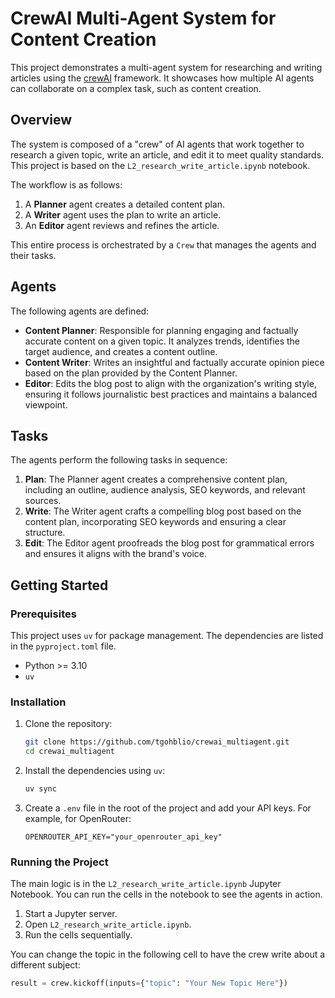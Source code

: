 # CrewAI Multi-Agent System for Content Creation

This project demonstrates a multi-agent system for researching and writing articles using the [crewAI](https://github.com/crewAIInc/crewAI) framework. It showcases how multiple AI agents can collaborate on a complex task, such as content creation.

## Overview

The system is composed of a "crew" of AI agents that work together to research a given topic, write an article, and edit it to meet quality standards. This project is based on the `L2_research_write_article.ipynb` notebook.

The workflow is as follows:
1.  A **Planner** agent creates a detailed content plan.
2.  A **Writer** agent uses the plan to write an article.
3.  An **Editor** agent reviews and refines the article.

This entire process is orchestrated by a `Crew` that manages the agents and their tasks.

## Agents

The following agents are defined:

-   **Content Planner**: Responsible for planning engaging and factually accurate content on a given topic. It analyzes trends, identifies the target audience, and creates a content outline.
-   **Content Writer**: Writes an insightful and factually accurate opinion piece based on the plan provided by the Content Planner.
-   **Editor**: Edits the blog post to align with the organization's writing style, ensuring it follows journalistic best practices and maintains a balanced viewpoint.

## Tasks

The agents perform the following tasks in sequence:

1.  **Plan**: The Planner agent creates a comprehensive content plan, including an outline, audience analysis, SEO keywords, and relevant sources.
2.  **Write**: The Writer agent crafts a compelling blog post based on the content plan, incorporating SEO keywords and ensuring a clear structure.
3.  **Edit**: The Editor agent proofreads the blog post for grammatical errors and ensures it aligns with the brand's voice.

## Getting Started

### Prerequisites

This project uses `uv` for package management. The dependencies are listed in the `pyproject.toml` file.

- Python >= 3.10
- `uv`

### Installation

1.  Clone the repository:
    ```sh
    git clone https://github.com/tgohblio/crewai_multiagent.git
    cd crewai_multiagent
    ```

2.  Install the dependencies using `uv`:
    ```sh
    uv sync
    ```

3.  Create a `.env` file in the root of the project and add your API keys. For example, for OpenRouter:
    ```
    OPENROUTER_API_KEY="your_openrouter_api_key"
    ```

### Running the Project

The main logic is in the `L2_research_write_article.ipynb` Jupyter Notebook. You can run the cells in the notebook to see the agents in action.

1.  Start a Jupyter server.
2.  Open `L2_research_write_article.ipynb`.
3.  Run the cells sequentially.

You can change the topic in the following cell to have the crew write about a different subject:
```python
result = crew.kickoff(inputs={"topic": "Your New Topic Here"})
```
